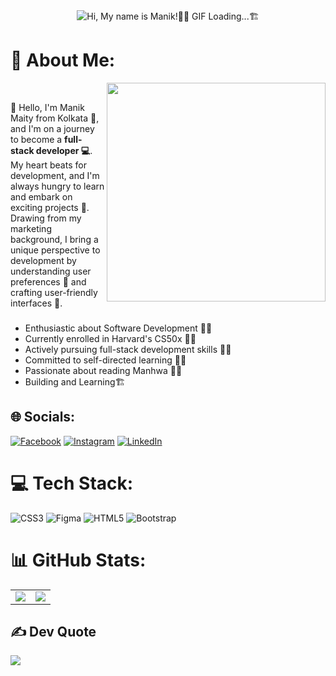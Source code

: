  <div align="center">
<img align='center' src='https://github.com/ManikMaity/ManikMaity/assets/110734724/435689f3-b962-4e64-9e66-48de979d2494' alt = "Hi, My name is Manik!👨‍💻 GIF Loading...🏗">
   
  </div>


# 💫 About Me:
<img align='right' src='https://media.giphy.com/media/uhkgRdrMSnqDBofJru/giphy.gif' width='350'> <br>


<p style="margin-top: 10px;">🔭 Hello, I'm Manik Maity from Kolkata 🌆, and I'm on a journey to become a <strong>full-stack developer 💻</strong>. My heart beats for development, and I'm always hungry to learn and embark on exciting projects 🚀. Drawing from my marketing background, I bring a unique perspective to development by understanding user preferences 🧐 and crafting user-friendly interfaces 🎨. </p>

###
- Enthusiastic about Software Development 👨‍💻
- Currently enrolled in Harvard's CS50x 👨‍🎓
- Actively pursuing full-stack development skills 🦸‍♂️
- Committed to self-directed learning 👨‍🔧
- Passionate about reading Manhwa 🙆‍♂️
- Building and Learning🏗


## 🌐 Socials:
[![Facebook](https://img.shields.io/badge/Facebook-%231877F2.svg?logo=Facebook&logoColor=white)](https://facebook.com/manik.maity.5099940) [![Instagram](https://img.shields.io/badge/Instagram-%23E4405F.svg?logo=Instagram&logoColor=white)](https://instagram.com/_its_manik) [![LinkedIn](https://img.shields.io/badge/LinkedIn-%230077B5.svg?logo=linkedin&logoColor=white)](https://linkedin.com/in/manikmaity) 

# 💻 Tech Stack:
![CSS3](https://img.shields.io/badge/css3-%231572B6.svg?style=for-the-badge&logo=css3&logoColor=white) 	![Figma](https://img.shields.io/badge/figma-%23F24E1E.svg?style=for-the-badge&logo=figma&logoColor=white) ![HTML5](https://img.shields.io/badge/html5-%23E34F26.svg?style=for-the-badge&logo=html5&logoColor=white) ![Bootstrap](https://img.shields.io/badge/bootstrap-%23563D7C.svg?style=for-the-badge&logo=bootstrap&logoColor=white)
# 📊 GitHub Stats:
<table align="center" style="border:none;" width="100%">
 <tr>
  <td><img  src='https://github-readme-streak-stats.herokuapp.com/?user=ManikMaity&theme=dark&hide_border=true'></td>
  <td><img src='https://github-readme-stats.vercel.app/api/top-langs/?username=ManikMaity&theme=dark&hide_border=true&include_all_commits=true&count_private=false&layout=compact'>
</td>
 </tr>
</table>

## ✍️ Dev Quote
![](https://quotes-github-readme.vercel.app/api?type=horizontal&theme=radical)
